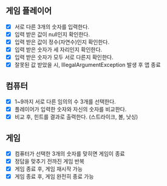 ## 게임 플레이어
 - [x] 서로 다른 3개의 숫자를 입력한다.
 - [x] 입력 받은 값이 null인지 확인한다.
 - [x] 입력 받은 값이 정수(자연수)인지 확인한다.
 - [x] 입력 받은 숫자가 세 자리인지 확인한다.
 - [x] 입력 받은 숫자가 모두 서로 다른지 확인한다.
 - [x] 잘못된 값 받았을 시, IllegalArgumentException 발생 후 앱 종료

## 컴퓨터
 - [x] 1~9까지 서로 다른 임의의 수 3개를 선택한다.
 - [x] 플레이어가 입력한 숫자와 자신의 숫자를 비교한다.
 - [x] 비교 후, 힌트를 결과로 출력한다. (스트라이크, 볼, 낫싱)

## 게임
 - [x] 컴퓨터가 선택한 3개의 숫자를 맞히면 게임이 종료
 - [x] 정답을 맞추기 전까진 게임 반복
 - [x] 게임 종료 후, 게임 재시작 가능
 - [x] 게임 종료 후, 게임 완전히 종료 가능
